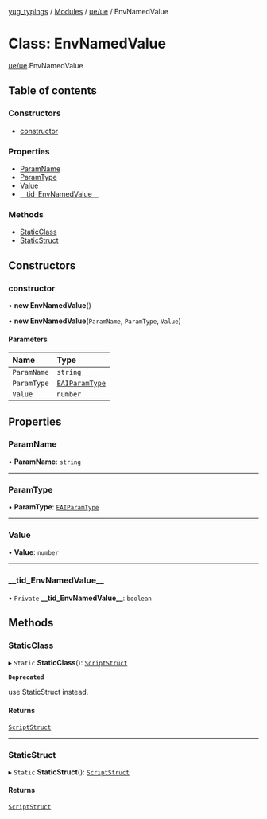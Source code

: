 [yug_typings](../README.md) / [Modules](../modules.md) / [ue/ue](../modules/ue_ue.md) / EnvNamedValue

# Class: EnvNamedValue

[ue/ue](../modules/ue_ue.md).EnvNamedValue

## Table of contents

### Constructors

- [constructor](ue_ue.EnvNamedValue.md#constructor)

### Properties

- [ParamName](ue_ue.EnvNamedValue.md#paramname)
- [ParamType](ue_ue.EnvNamedValue.md#paramtype)
- [Value](ue_ue.EnvNamedValue.md#value)
- [\_\_tid\_EnvNamedValue\_\_](ue_ue.EnvNamedValue.md#__tid_envnamedvalue__)

### Methods

- [StaticClass](ue_ue.EnvNamedValue.md#staticclass)
- [StaticStruct](ue_ue.EnvNamedValue.md#staticstruct)

## Constructors

### constructor

• **new EnvNamedValue**()

• **new EnvNamedValue**(`ParamName`, `ParamType`, `Value`)

#### Parameters

| Name | Type |
| :------ | :------ |
| `ParamName` | `string` |
| `ParamType` | [`EAIParamType`](../enums/ue_ue.EAIParamType.md) |
| `Value` | `number` |

## Properties

### ParamName

• **ParamName**: `string`

___

### ParamType

• **ParamType**: [`EAIParamType`](../enums/ue_ue.EAIParamType.md)

___

### Value

• **Value**: `number`

___

### \_\_tid\_EnvNamedValue\_\_

• `Private` **\_\_tid\_EnvNamedValue\_\_**: `boolean`

## Methods

### StaticClass

▸ `Static` **StaticClass**(): [`ScriptStruct`](ue_ue.ScriptStruct.md)

**`Deprecated`**

use StaticStruct instead.

#### Returns

[`ScriptStruct`](ue_ue.ScriptStruct.md)

___

### StaticStruct

▸ `Static` **StaticStruct**(): [`ScriptStruct`](ue_ue.ScriptStruct.md)

#### Returns

[`ScriptStruct`](ue_ue.ScriptStruct.md)
